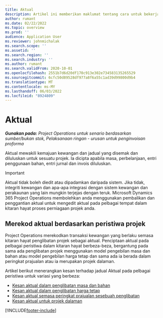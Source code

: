 ```yaml
---
title: Aktual
description: Artikel ini memberikan maklumat tentang cara untuk bekerja dengan aktual dalam Microsoft Dynamics 365 Project Operations.
author: rumant
ms.date: 02/22/2022
ms.topic: overview
ms.prod: ''
audience: Application User
ms.reviewer: johnmichalak
ms.search.scope: ''
ms.assetid: ''
ms.search.region: ''
ms.search.industry: ''
ms.author: rumant
ms.search.validFrom: 2020-10-01
ms.openlocfilehash: 2551b7d6d20df170c913e302e734583135265529
ms.sourcegitcommit: 6cfc50d89528df977a8f6a55c1ad39d99800d9b4
ms.translationtype: MT
ms.contentlocale: ms-MY
ms.lasthandoff: 06/03/2022
ms.locfileid: "8924809"
---
```

# <a name="actuals"></a>Aktual

_**Gunakan pada:** Project Operations untuk senario berdasarkan sumber/bukan stok, Pelaksanaan ringan - urusan untuk penginvoisan proforma_

Aktual mewakili kemajuan kewangan dan jadual yang disemak dan diluluskan untuk sesuatu projek. Ia dicipta apabila masa, perbelanjaan, entri penggunaan bahan, entri jurnal dan invois diluluskan.

> [!IMPORTANT]
> Aktual tidak boleh diedit atau dipadamkan daripada sistem. Jika tidak, integriti kewangan dan apa-apa integrasi dengan sistem kewangan dan perakaunan yang lain mungkin terjejas dengan teruk. Microsoft Dynamics 365 Project Operations membolehkan anda menggunakan pembalikan dan penggantian aktual untuk mengedit aktual pada pelbagai tempat dalam kitaran hayat proses perniagaan projek anda.

## <a name="recording-actuals-based-on-project-events"></a>Merekod aktual berdasarkan peristiwa projek

Project Operations merekodkan transaksi kewangan yang berlaku semasa kitaran hayat penglibatan projek sebagai aktual. Penciptaan aktual pada pelbagai peristiwa dalam kitaran hayat berbeza-beza, bergantung pada sama ada penglibatan projek menggunakan model pengebilan masa dan bahan atau model pengebilan harga tetap dan sama ada ia berada dalam peringkat prajualan atau ia merupakan projek dalaman.

Artikel berikut menerangkan kesan terhadap jadual Aktual pada pelbagai peristiwa untuk variasi yang berbeza:

- [Kesan aktual dalam penglibatan masa dan bahan](ActualsonTM.md)
- [Kesan aktual dalam penglibatan harga tetap](ActualonFP.md)
- [Kesan aktual semasa peringkat prajualan sesebuah penglibatan](ActualonPreSales.md)
- [Kesan aktual untuk projek dalaman](ActualonInternal.md)

[!INCLUDE[footer-include](../includes/footer-banner.md)]
